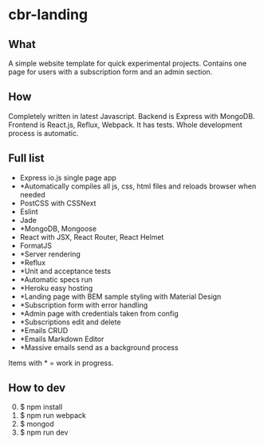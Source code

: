 # cbr-landing

## What
A simple website template for quick experimental projects. Contains one page for users with a subscription form and an admin section.

## How
Completely written in latest Javascript. Backend is Express with MongoDB. Frontend is React.js, Reflux, Webpack. It has tests. Whole development process is automatic.

## Full list
- Express io.js single page app
- *Automatically compiles all js, css, html files and reloads browser when needed
- PostCSS with CSSNext
- Eslint
- Jade
- *MongoDB, Mongoose
- React with JSX, React Router, React Helmet
- FormatJS
- *Server rendering
- *Reflux
- *Unit and acceptance tests
- *Automatic specs run
- *Heroku easy hosting
- *Landing page with BEM sample styling with Material Design
- *Subscription form with error handling
- *Admin page with credentials taken from config
- *Subscriptions edit and delete
- *Emails CRUD
- *Emails Markdown Editor
- *Massive emails send as a background process

Items with * = work in progress.
 
## How to dev
0. $ npm install
1. $ npm run webpack
2. $ mongod
3. $ npm run dev
